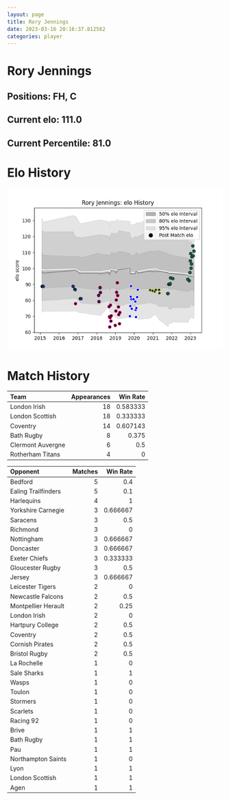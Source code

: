 ```yaml
---  
layout: page  
title: Rory Jennings  
date: 2023-03-16 20:16:37.812562  
categories: player  
---
```

# Rory Jennings

## Positions: FH, C

## Current elo: 111.0

## Current Percentile: 81.0

# Elo History


![elo history](history_RoryJennings.png)
# Match History


| Team              |   Appearances |   Win Rate |
|:------------------|--------------:|-----------:|
| London Irish      |            18 |   0.583333 |
| London Scottish   |            18 |   0.333333 |
| Coventry          |            14 |   0.607143 |
| Bath Rugby        |             8 |   0.375    |
| Clermont Auvergne |             6 |   0.5      |
| Rotherham Titans  |             4 |   0        |

| Opponent            |   Matches |   Win Rate |
|:--------------------|----------:|-----------:|
| Bedford             |         5 |   0.4      |
| Ealing Trailfinders |         5 |   0.1      |
| Harlequins          |         4 |   1        |
| Yorkshire Carnegie  |         3 |   0.666667 |
| Saracens            |         3 |   0.5      |
| Richmond            |         3 |   0        |
| Nottingham          |         3 |   0.666667 |
| Doncaster           |         3 |   0.666667 |
| Exeter Chiefs       |         3 |   0.333333 |
| Gloucester Rugby    |         3 |   0.5      |
| Jersey              |         3 |   0.666667 |
| Leicester Tigers    |         2 |   0        |
| Newcastle Falcons   |         2 |   0.5      |
| Montpellier Herault |         2 |   0.25     |
| London Irish        |         2 |   0        |
| Hartpury College    |         2 |   0.5      |
| Coventry            |         2 |   0.5      |
| Cornish Pirates     |         2 |   0.5      |
| Bristol Rugby       |         2 |   0.5      |
| La Rochelle         |         1 |   0        |
| Sale Sharks         |         1 |   1        |
| Wasps               |         1 |   0        |
| Toulon              |         1 |   0        |
| Stormers            |         1 |   0        |
| Scarlets            |         1 |   0        |
| Racing 92           |         1 |   0        |
| Brive               |         1 |   1        |
| Bath Rugby          |         1 |   1        |
| Pau                 |         1 |   1        |
| Northampton Saints  |         1 |   0        |
| Lyon                |         1 |   1        |
| London Scottish     |         1 |   1        |
| Agen                |         1 |   1        |